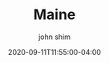 ---
date: 2020-09-11T11:55:00-04:00
title: "Maine"
ab: "ME"
seo_title: "Contact Maine Governor"
description: Contact Maine Governor
author: john shim
url: /maine/
weight: 1
---